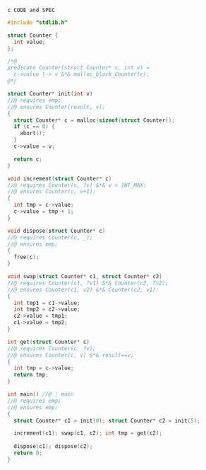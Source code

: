 ```c CODE and SPEC ```

```c
#include "stdlib.h"

struct Counter {
  int value;
};

/*@
predicate Counter(struct Counter* c, int v) =
  c->value |-> v &*& malloc_block_Counter(c);
@*/

struct Counter* init(int v)
//@ requires emp;
//@ ensures Counter(result, v);
{
  struct Counter* c = malloc(sizeof(struct Counter));
  if (c == 0) {
    abort();
  }
  c->value = v;

  return c;
}

void increment(struct Counter* c)
//@ requires Counter(c, ?v) &*& v < INT_MAX;
//@ ensures Counter(c, v+1);
{
  int tmp = c->value;
  c->value = tmp + 1;
}

void dispose(struct Counter* c)
//@ requires Counter(c, _);
//@ ensures emp;
{
  free(c);
}

void swap(struct Counter* c1, struct Counter* c2)
//@ requires Counter(c1, ?v1) &*& Counter(c2, ?v2);
//@ ensures Counter(c1, v2) &*& Counter(c2, v1); 
{
  int tmp1 = c1->value;
  int tmp2 = c2->value;
  c2->value = tmp1;
  c1->value = tmp2;
}

int get(struct Counter* c)
//@ requires Counter(c, ?v);
//@ ensures Counter(c, v) &*& result==v; 
{
  int tmp = c->value;
  return tmp;
}

int main() //@ : main
//@ requires emp;
//@ ensures emp;
{
  struct Counter* c1 = init(0); struct Counter* c2 = init(5);

  increment(c1); swap(c1, c2); int tmp = get(c2);
  
  dispose(c1); dispose(c2);
  return 0;
}
```
